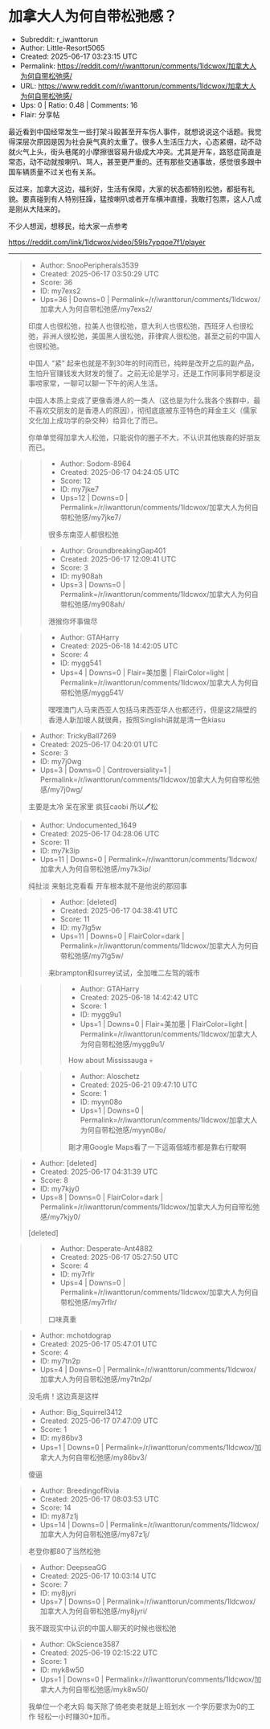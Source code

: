 # 加拿大人为何自带松弛感？

- Subreddit: r_iwanttorun
- Author: Little-Resort5065
- Created: 2025-06-17 03:23:15 UTC
- Permalink: https://reddit.com/r/iwanttorun/comments/1ldcwox/加拿大人为何自带松弛感/
- URL: https://www.reddit.com/r/iwanttorun/comments/1ldcwox/加拿大人为何自带松弛感/
- Ups: 0 | Ratio: 0.48 | Comments: 16
- Flair: 分享帖


最近看到中国经常发生一些打架斗殴甚至开车伤人事件，就想说说这个话题。我觉得深层次原因是因为社会戾气真的太重了。很多人生活压力大，心态紧绷，动不动就火气上头，街头巷尾的小摩擦很容易升级成大冲突。尤其是开车，路怒症简直是常态，动不动就按喇叭、骂人，甚至更严重的。还有那些交通事故，感觉很多跟中国车辆质量不过关也有关系。

反过来，加拿大这边，福利好，生活有保障，大家的状态都特别松弛，都挺有礼貌。要真碰到有人特别狂躁，猛按喇叭或者开车横冲直撞，我敢打包票，这人八成是刚从大陆来的。

不少人想润，想移民，给大家一点参考

<https://reddit.com/link/1ldcwox/video/59ls7ypqoe7f1/player>


---

> - Author: SnooPeripherals3539
> - Created: 2025-06-17 03:50:29 UTC
> - Score: 36
> - ID: my7exs2
> - Ups=36 | Downs=0 | Permalink=/r/iwanttorun/comments/1ldcwox/加拿大人为何自带松弛感/my7exs2/
>
> 印度人也很松弛，拉美人也很松弛，意大利人也很松弛，西班牙人也很松弛，非洲人很松弛，美国黑人很松弛，菲律宾人很松弛，甚至之前的中国人也很松弛。
> 
> 中国人 “紧” 起来也就是不到30年的时间而已，纯粹是改开之后的副产品，生怕升官赚钱发大财发的慢了。之前无论是学习，还是工作同事同学都是没事唠家常，一聊可以聊一下午的闲人生活。
> 
> 中国人本质上变成了更像香港人的一类人（这也是为什么我各个族群中，最不喜欢交朋友的是香港人的原因），彻彻底底被东亚特色的拜金主义（儒家文化加上成功学的杂交种）给异化了而已。
> 
> 你单单觉得加拿大人松弛，只能说你的圈子不大，不认识其他族裔的好朋友而已。

>> - Author: Sodom-8964
>> - Created: 2025-06-17 04:24:05 UTC
>> - Score: 12
>> - ID: my7jke7
>> - Ups=12 | Downs=0 | Permalink=/r/iwanttorun/comments/1ldcwox/加拿大人为何自带松弛感/my7jke7/
>>
>> 很多东南亚人都很松弛

>> - Author: GroundbreakingGap401
>> - Created: 2025-06-17 12:09:41 UTC
>> - Score: 3
>> - ID: my908ah
>> - Ups=3 | Downs=0 | Permalink=/r/iwanttorun/comments/1ldcwox/加拿大人为何自带松弛感/my908ah/
>>
>> 港猴你坏事做尽

>> - Author: GTAHarry
>> - Created: 2025-06-18 14:42:05 UTC
>> - Score: 4
>> - ID: mygg541
>> - Ups=4 | Downs=0 | Flair=美加墨 | FlairColor=light | Permalink=/r/iwanttorun/comments/1ldcwox/加拿大人为何自带松弛感/mygg541/
>>
>> 嘿嘿澳门人马来西亚人包括马来西亚华人也都还行，但是这2隔壁的香港人新加坡人就很典，按照Singlish讲就是清一色kiasu

> - Author: TrickyBall7269
> - Created: 2025-06-17 04:20:01 UTC
> - Score: 3
> - ID: my7j0wg
> - Ups=3 | Downs=0 | Controversiality=1 | Permalink=/r/iwanttorun/comments/1ldcwox/加拿大人为何自带松弛感/my7j0wg/
>
> 主要是太冷 呆在家里 疯狂caobi 所以🖊️松

> - Author: Undocumented_1649
> - Created: 2025-06-17 04:28:06 UTC
> - Score: 11
> - ID: my7k3ip
> - Ups=11 | Downs=0 | Permalink=/r/iwanttorun/comments/1ldcwox/加拿大人为何自带松弛感/my7k3ip/
>
> 纯扯淡 来魁北克看看 开车根本就不是他说的那回事

>> - Author: [deleted]
>> - Created: 2025-06-17 04:38:41 UTC
>> - Score: 11
>> - ID: my7lg5w
>> - Ups=11 | Downs=0 | FlairColor=dark | Permalink=/r/iwanttorun/comments/1ldcwox/加拿大人为何自带松弛感/my7lg5w/
>>
>> 来brampton和surrey试试，全加唯二左驾的城市

>>> - Author: GTAHarry
>>> - Created: 2025-06-18 14:42:42 UTC
>>> - Score: 1
>>> - ID: mygg9u1
>>> - Ups=1 | Downs=0 | Flair=美加墨 | FlairColor=light | Permalink=/r/iwanttorun/comments/1ldcwox/加拿大人为何自带松弛感/mygg9u1/
>>>
>>> How about Mississauga 💀

>>> - Author: Aloschetz
>>> - Created: 2025-06-21 09:47:10 UTC
>>> - Score: 1
>>> - ID: myyn08o
>>> - Ups=1 | Downs=0 | Permalink=/r/iwanttorun/comments/1ldcwox/加拿大人为何自带松弛感/myyn08o/
>>>
>>> 剛才用Google Maps看了一下這兩個城市都是靠右行駛啊

> - Author: [deleted]
> - Created: 2025-06-17 04:31:39 UTC
> - Score: 8
> - ID: my7kjy0
> - Ups=8 | Downs=0 | FlairColor=dark | Permalink=/r/iwanttorun/comments/1ldcwox/加拿大人为何自带松弛感/my7kjy0/
>
> [deleted]

>> - Author: Desperate-Ant4882
>> - Created: 2025-06-17 05:27:50 UTC
>> - Score: 4
>> - ID: my7rflr
>> - Ups=4 | Downs=0 | Permalink=/r/iwanttorun/comments/1ldcwox/加拿大人为何自带松弛感/my7rflr/
>>
>> 口味真重

> - Author: mchotdograp
> - Created: 2025-06-17 05:47:01 UTC
> - Score: 4
> - ID: my7tn2p
> - Ups=4 | Downs=0 | Permalink=/r/iwanttorun/comments/1ldcwox/加拿大人为何自带松弛感/my7tn2p/
>
> 没毛病！这边真是这样

> - Author: Big_Squirrel3412
> - Created: 2025-06-17 07:47:09 UTC
> - Score: 1
> - ID: my86bv3
> - Ups=1 | Downs=0 | Permalink=/r/iwanttorun/comments/1ldcwox/加拿大人为何自带松弛感/my86bv3/
>
> 傻逼

> - Author: BreedingofRivia
> - Created: 2025-06-17 08:03:53 UTC
> - Score: 14
> - ID: my87z1j
> - Ups=14 | Downs=0 | Permalink=/r/iwanttorun/comments/1ldcwox/加拿大人为何自带松弛感/my87z1j/
>
> 老登你都80了当然松弛

> - Author: DeepseaGG
> - Created: 2025-06-17 10:03:14 UTC
> - Score: 7
> - ID: my8jyri
> - Ups=7 | Downs=0 | Permalink=/r/iwanttorun/comments/1ldcwox/加拿大人为何自带松弛感/my8jyri/
>
> 我不跟现实中认识的中国人聊天的时候也很松弛

> - Author: OkScience3587
> - Created: 2025-06-19 02:15:22 UTC
> - Score: 1
> - ID: myk8w50
> - Ups=1 | Downs=0 | Permalink=/r/iwanttorun/comments/1ldcwox/加拿大人为何自带松弛感/myk8w50/
>
> 我单位一个老大妈 每天除了倚老卖老就是上班划水 一个学历要求为0的工作 轻松一小时赚30+加币。
